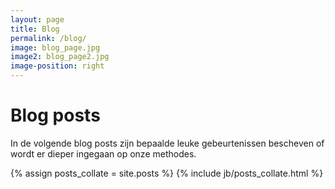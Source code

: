 ```yaml
---
layout: page
title: Blog
permalink: /blog/
image: blog_page.jpg
image2: blog_page2.jpg
image-position: right
---
```


# Blog posts

In de volgende blog posts zijn bepaalde leuke gebeurtenissen bescheven of wordt er dieper ingegaan op onze methodes.

<div>
{% assign posts_collate = site.posts %}
{% include jb/posts_collate.html %}
</div>

